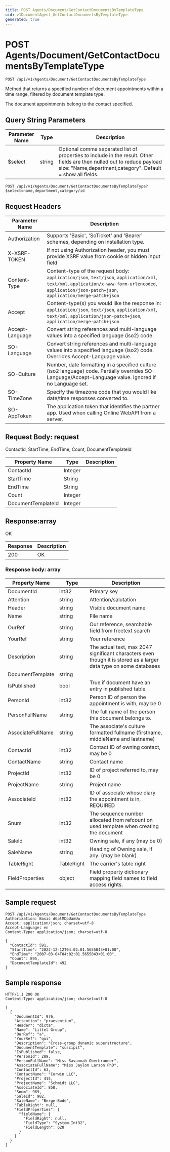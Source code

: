 ```yaml
---
title: POST Agents/Document/GetContactDocumentsByTemplateType
uid: v1DocumentAgent_GetContactDocumentsByTemplateType
generated: true
---
```


# POST Agents/Document/GetContactDocumentsByTemplateType

```http
POST /api/v1/Agents/Document/GetContactDocumentsByTemplateType
```

Method that returns a specified number of document appointments within a time range, filtered by document template type.


The document appointments belong to the contact specified.






## Query String Parameters

| Parameter Name | Type |  Description |
|----------------|------|--------------|
| $select | string |  Optional comma separated list of properties to include in the result. Other fields are then nulled out to reduce payload size: "Name,department,category". Default = show all fields. |

```http
POST /api/v1/Agents/Document/GetContactDocumentsByTemplateType?$select=name,department,category/id
```


## Request Headers

| Parameter Name | Description |
|----------------|-------------|
| Authorization  | Supports 'Basic', 'SoTicket' and 'Bearer' schemes, depending on installation type. |
| X-XSRF-TOKEN   | If not using Authorization header, you must provide XSRF value from cookie or hidden input field |
| Content-Type | Content-type of the request body: `application/json`, `text/json`, `application/xml`, `text/xml`, `application/x-www-form-urlencoded`, `application/json-patch+json`, `application/merge-patch+json` |
| Accept         | Content-type(s) you would like the response in: `application/json`, `text/json`, `application/xml`, `text/xml`, `application/json-patch+json`, `application/merge-patch+json` |
| Accept-Language | Convert string references and multi-language values into a specified language (iso2) code. |
| SO-Language | Convert string references and multi-language values into a specified language (iso2) code. Overrides Accept-Language value. |
| SO-Culture | Number, date formatting in a specified culture (iso2 language) code. Partially overrides SO-Language/Accept-Language value. Ignored if no Language set. |
| SO-TimeZone | Specify the timezone code that you would like date/time responses converted to. |
| SO-AppToken | The application token that identifies the partner app. Used when calling Online WebAPI from a server. |

## Request Body: request 

ContactId, StartTime, EndTime, Count, DocumentTemplateId 

| Property Name | Type |  Description |
|----------------|------|--------------|
| ContactId | Integer |  |
| StartTime | String |  |
| EndTime | String |  |
| Count | Integer |  |
| DocumentTemplateId | Integer |  |

## Response:array

OK

| Response | Description |
|----------------|-------------|
| 200 | OK |

### Response body: array

| Property Name | Type |  Description |
|----------------|------|--------------|
| DocumentId | int32 | Primary key |
| Attention | string | Attention/salutation |
| Header | string | Visible document name |
| Name | string | File name |
| OurRef | string | Our reference, searchable field from freetext search |
| YourRef | string | Your reference |
| Description | string | The actual text, max 2047 significant characters even though it is stored as a larger data type on some databases |
| DocumentTemplate | string |  |
| IsPublished | bool | True if document have an entry in published table |
| PersonId | int32 | Person ID of person the appointment is with, may be 0 |
| PersonFullName | string | The full name of the person this document belongs to. |
| AssociateFullName | string | The associate's culture formatted fullname (firstname, middleName and lastname) |
| ContactId | int32 | Contact ID of owning contact, may be 0 |
| ContactName | string | Contact name |
| ProjectId | int32 | ID of project referred to, may be 0 |
| ProjectName | string | Project name |
| AssociateId | int32 | ID of associate whose diary the appointment is in, REQUIRED |
| Snum | int32 | The sequence number allocated from refcount on used template when creating the document |
| SaleId | int32 | Owning sale, if any (may be 0) |
| SaleName | string | Heading of Owning sale, if any. (may be blank) |
| TableRight | TableRight | The carrier's table right |
| FieldProperties | object | Field property dictionary mapping field names to field access rights. |

## Sample request

```http!
POST /api/v1/Agents/Document/GetContactDocumentsByTemplateType
Authorization: Basic dGplMDpUamUw
Accept: application/json; charset=utf-8
Accept-Language: en
Content-Type: application/json; charset=utf-8

{
  "ContactId": 591,
  "StartTime": "2022-12-12T04:02:01.5655043+01:00",
  "EndTime": "2007-03-04T04:02:01.5655043+01:00",
  "Count": 895,
  "DocumentTemplateId": 492
}
```

## Sample response

```http_
HTTP/1.1 200 OK
Content-Type: application/json; charset=utf-8

[
  {
    "DocumentId": 976,
    "Attention": "praesentium",
    "Header": "dicta",
    "Name": "Littel Group",
    "OurRef": "a",
    "YourRef": "qui",
    "Description": "Cross-group dynamic superstructure",
    "DocumentTemplate": "suscipit",
    "IsPublished": false,
    "PersonId": 289,
    "PersonFullName": "Miss Savannah Oberbrunner",
    "AssociateFullName": "Miss Jaylon Larson PhD",
    "ContactId": 63,
    "ContactName": "Corwin LLC",
    "ProjectId": 415,
    "ProjectName": "Schmidt LLC",
    "AssociateId": 858,
    "Snum": 969,
    "SaleId": 982,
    "SaleName": "Berge-Bode",
    "TableRight": null,
    "FieldProperties": {
      "fieldName": {
        "FieldRight": null,
        "FieldType": "System.Int32",
        "FieldLength": 620
      }
    }
  }
]
```